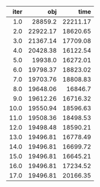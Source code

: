 |   iter |        obj |       time |
| ------:| ----------:| ----------:|
|  $1.0$ |  $28859.2$ | $22211.17$ |
|  $2.0$ | $22922.17$ | $18620.65$ |
|  $3.0$ | $21367.14$ | $17709.08$ |
|  $4.0$ | $20428.38$ | $16122.54$ |
|  $5.0$ |  $19938.0$ | $16272.01$ |
|  $6.0$ | $19798.37$ | $18823.02$ |
|  $7.0$ | $19703.76$ | $18808.83$ |
|  $8.0$ | $19648.06$ |  $16846.7$ |
|  $9.0$ | $19612.26$ | $16716.32$ |
| $10.0$ | $19550.94$ | $18596.63$ |
| $11.0$ | $19508.36$ | $18498.53$ |
| $12.0$ | $19498.48$ | $18590.21$ |
| $13.0$ | $19496.81$ | $16778.49$ |
| $14.0$ | $19496.81$ | $16699.72$ |
| $15.0$ | $19496.81$ | $16645.21$ |
| $16.0$ | $19496.81$ | $17234.52$ |
| $17.0$ | $19496.81$ | $20166.35$ |

